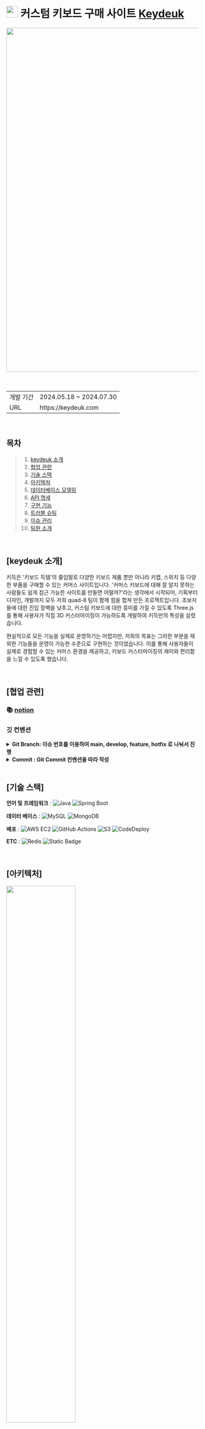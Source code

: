 # <img height="30" src="https://github.com/Quad8/quad8-front/assets/110798291/a6ed5540-77a8-4cba-962d-49d143756499"> 커스텀 키보드 구매 사이트 [Keydeuk](https://keydeuk.com/)


<div align="center">
  <img width="900" src="https://github.com/Quad8/quad8-front/assets/110798291/cf8a90c4-4cfa-4416-a8e2-5719f7a4ffc7">
</div>
<br><br>

<table>
  <tbody>
    <tr>
      <td>개발 기간</td>
      <td>2024.05.18 ~ 2024.07.30</td>
    </tr>
    <tr>
      <td>URL</td>
      <td>https://keydeuk.com</td>
    </tr>
  </tbody>
</table>

<br>

## 목차
>1. [keydeuk 소개](#keydeuk-소개)
>2. [협업 관련](#협업-관련)
>3. [기술 스택](#기술-스택)
>4. [아키텍처](#아키텍처)
>5. [데이터베이스 모델링](#데이터베이스-모델링)
>6. [API 명세](#api-명세)
>7. [구현 기능](#구현-기능)
>8. [트러블 슈팅](#트러블-슈팅)
>9. [이슈 관리](#이슈-관리)
>10. [팀원 소개](#팀원-소개-및-역할)

<br/>

## [keydeuk 소개]
키득은 '키보드 득템'의 줄임말로 다양한 키보드 제품 뿐만 아니라 키캡, 스위치 등 다양한 부품을 구매할 수 있는 커머스 사이트입니다.
'커머스 키보드에 대해 잘 알지 못하는 사람들도 쉽게 접근 가능한 사이트를 만들면 어떨까?'라는 생각에서 시작되어, 기획부터 디자인, 개발까지 모두 저희 quad-8 팀이 함께 힘을 합쳐 만든 프로젝트입니다.
초보자들에 대한 진입 장벽을 낮추고, 커스텀 키보드에 대한 흥미를 가질 수 있도록 Three.js를 통해 사용자가 직접 3D 커스터마이징이 가능하도록 개발하여 키득만의 특성을 살렸습니다.

현실적으로 모든 기능을 실제로 운영하기는 어렵지만, 저희의 목표는 그러한 부분을 제외한 기능들을 운영이 가능한 수준으로 구현하는 것이었습니다. 이를 통해 사용자들이 실제로 경험할 수 있는 커머스 환경을 제공하고, 키보드 커스터마이징의 재미와 편리함을 느낄 수 있도록 했습니다.

<br>

## [협업 관련]
### 📚 [notion](https://www.notion.so/Quad8-Codeit-Sprint-Part4-4-082738892f994e359fcdda15270959c3)

### 깃 컨벤션
<details>
  <summary><b> Git Branch: 이슈 번호를 이용하여 main, develop, feature, hotfix 로 나눠서 진행</b></summary>
  <img width="30%" alt="image" src="https://github.com/user-attachments/assets/eed6d4ba-ca9f-4753-b527-360b450a037e">
</details>

<details>
  <summary><b> Commit : Git Commit 컨벤션을 따라 작성</b></summary>

  
| Types    | 설명                                     |
|----------|------------------------------------------|
| feat     | 새로운 기능 추가                        |
| fix      | 버그 수정                               |
| docs     | 문서 수정                               |
| style    | 코드 포맷팅, 세미콜론 누락, 코드 변경이 없는 경우 |
| refactor | 코드 리펙토링                           |
| test     | 테스트 코드, 리펙토링 테스트 코드 추가 |
| chore    | 빌드 업무 수정, 패키지 매니저 수정    |


</details>

<br/>

## [기술 스택]

**언어 및 프레임워크** : ![Java](https://img.shields.io/badge/Java-17-blue)
![Spring Boot](https://img.shields.io/badge/Springboot-3.3.0-red)

**데이터 베이스** : ![MySQL](https://img.shields.io/badge/Mysql-8.0.1-blue)
![MongoDB](https://img.shields.io/badge/MongoDB-7.0.5-green)

**배포** :
![AWS EC2](https://img.shields.io/badge/AWS-EC2-orange)
![GitHub Actions](https://img.shields.io/badge/Github-Actions-black)
![S3](https://img.shields.io/badge/S3-skyblue)
![CodeDeploy](https://img.shields.io/badge/CodeDeploy-blue)


**ETC** : ![Redis](https://img.shields.io/badge/Redis-red)
![Static Badge](https://img.shields.io/badge/nginx-darkgreen)

<br/>

## [아키텍처]

<img src= "https://github.com/user-attachments/assets/53e15031-ea8d-43e2-877a-f1d38d500911" width="60%"/>

- CI/CD 파이프라인을 구축하고, AWS를 활용해 배포하였으며, DB 서버와 애플리케이션 서버를 분리해 안정성을 높임.
  
<br/>

## [데이터베이스 모델링]

<img src= "https://github.com/user-attachments/assets/25b8f80a-478e-482a-815b-5c7fa1829ace" width="60%"/>

<br/>

## [API 명세]

### 🖥 swagger 문서<br>
배포 경로: [https://keydeuk-be.shop/swagger-ui/index.html#/](https://keydeuk-be.shop/swagger-ui/index.html#/)<br>
localhost: [http://localhost:8080/swagger-ui/index.html](http://localhost:8080/swagger-ui/index.html#/)

<br/>

## [구현 기능]

### User

- 회원가입, 내 정보 조회/수정, 타인 정보 조회, OAuth 회원가입

### Shipping

- 유저의 배송지 조회/저장/수정/삭제

### Search

- 검색창에 입력된 검색어를 포함한 삼품 목록을 조회

### Review

- 리뷰 작성/수정/삭제, 사용자 리뷰 조회, 제품 리뷰 조회
- 리뷰 좋아요 등록/취소

### Product

- 상품 조회, 메인페이지 키득 PICK, BEST 상품 목록 조회

### Payment

- 결제 승인, 실패, 성공

### Order

- 주문 생성,삭제, 조회, 결제 정보 조회/수정

### Custom

- 커스텀 키보드 장바구니 담기, 옵션 상품 목록(랜덤)

### Coupon

- 쿠폰 생성/저장, 조회

### Community

- 커스텀키보드 구매 시 게시글 작성 가능, 게시글 수정/삭제/수정/조회
- 댓글 작성/수정/삭제/조회
- 게시글 좋아요 등록/취소

### Cart

- 장바구니 담기/삭제/조회, 커스텀 키보드 수정

### Likes
- 상품 찜 등록, 조회, 다중 삭제

### Alarm

- 커뮤니티 작성한 글의 댓글 달릴 시 알림 전송

### 최근 본 상품 목록

- 최근 본 상품(최대 8개) 조회

<br/>

## [트러블 슈팅]
<br/>

## [이슈 관리]
<details>
<summary><b>이슈 관리</b></summary>
<img width="60%" alt="image" src="https://github.com/user-attachments/assets/f5ff15b7-b0b0-4ab4-9a53-74ebcf57675d">
</details>
- 이슈 템플릿을 활용해 일관성있고 명확한 이슈를 작성하여 공유함.

<br/>

## [팀원 소개 및 역할]

### 👻김수빈 [Github](https://github.com/Su-daa)
- **역할**
    - 회원 & 마이페이지
    - 리뷰 
    - 찜(좋아요)
    - 주문
    - 결제 

### ⚽️김윤설 [Github](https://www.github.com/seoseo17)

- **역할** 
  - 상품 & 커스텀 키보드
  - 장바구니
  - 커뮤니티
  - 알림
  - CI/CD & 배포
